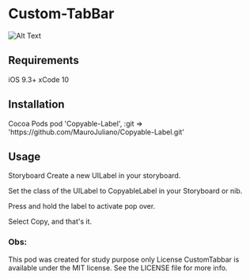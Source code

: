 # Custom-TabBar

![Alt Text](https://media.giphy.com/media/7hEW39u8XfRESKGASJ/giphy.gif)


<h2>Requirements</h2>

iOS 9.3+
xCode 10

<h2>Installation</h2>
Cocoa Pods
pod 'Copyable-Label', :git => 'https://github.com/MauroJuliano/Copyable-Label.git'

<h2>Usage</h2>

Storyboard
Create a new UILabel in your storyboard.

Set the class of the UILabel to CopyableLabel in your Storyboard or nib.

Press and hold the label to activate pop over.

Select Copy, and that's it.

<h3> Obs: </h3>
This pod was created for study purpose only
License
CustomTabbar is available under the MIT license. See the LICENSE file for more info.
